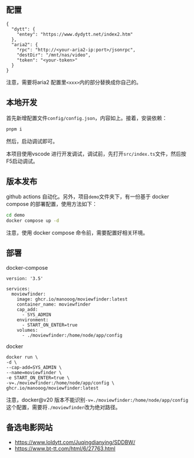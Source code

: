 ## 配置

```
{
  "dytt": {
    "entey": "https://www.dydytt.net/index2.htm"
  },
  "aria2": {
    "rpc": "http://<your-aria2-ip:port>/jsonrpc",
    "destDir": "/mnt/nas/video",
    "token": "<your-token>"
  }
}
```

注意，需要将aria2 配置里`<xxx>`内的部分替换成你自己的。

## 本地开发

首先新增配置文件`config/config.json`，内容如上。接着，安装依赖：
```bash
pnpm i
```
然后，启动调试即可。

本项目使用vscode 进行开发调试，调试前，先打开`src/index.ts`文件，然后按F5启动调试。

## 版本发布

github actions 自动化。另外，项目`demo`文件夹下，有一份基于 docker compose 的部署配置，使用方法如下：

``` bash
cd demo
docker compose up -d
```

注意，使用 docker compose 命令前，需要配置好相关环境。

## 部署

docker-compose

```
version: '3.5'

services:
  moviewfinder:
    image: ghcr.io/manooog/moviewfinder:latest
    container_name: moviewfinder
    cap_add:
      - SYS_ADMIN
    environment:
      - START_ON_ENTER=true
    volumes:
      - ./moviewfinder:/home/node/app/config
```

docker

```
docker run \
-d \
--cap-add=SYS_ADMIN \
--name=moviewfinder \
-e START_ON_ENTER=true \
-v=./moviewfinder:/home/node/app/config \
ghcr.io/manooog/moviewfinder:latest
```

注意，docker@v20 版本不能识别`-v=./moviewfinder:/home/node/app/config`这个配置，需要将`./moviewfinder`改为绝对路径。

## 备选电影网站

- https://www.loldytt.com/Juqingdianying/SDDBW/
- https://www.bt-tt.com/html/6/27763.html
